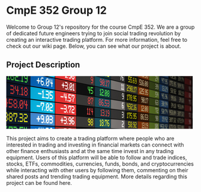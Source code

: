 # CmpE 352 Group 12

Welcome to Group 12's repository for the course CmpE 352. We are a group of dedicated future engineers trying to join social trading revolution by creating an interactive trading platform. For more information, feel free to check out our wiki page. Below, you can see what our project is about.

## Project Description

![](https://github.com/bounswe/bounswe2019group12/blob/master/resources/images/stock_market.png)

This project aims to create a trading platform where people who are interested in trading and investing in financial markets can connect with other finance enthusiasts and at the same time invest in any trading equipment. Users of this platform will be able to follow and trade indices, stocks, ETFs, commodities, currencies, funds, bonds, and cryptocurrencies while interacting with other users by following them, commenting on their shared posts and trending trading equipment. More details regarding this project can be found here.
